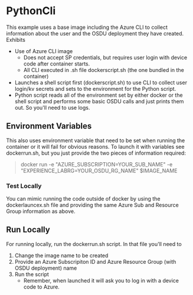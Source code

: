 # PythonCli

This example uses a base image including the Azure CLI to collect information about the user and the OSDU deployment they have created. Exhibits

- Use of Azure CLI image
    - Does not accept SP credentials, but requires user login with device code after container starts. 
    - All CLI executed in .sh file dockerscript.sh (the one bundled in the container)
- Launches a shell script first (dockerscript.sh) to use CLI to collect user login/kv secrets and sets to the environment for the Python script. 
- Python script reads all of the environment set by either docker or the shell script and performs some basic OSDU calls and just prints them out. So you'll need to use logs. 

## Environment Variables
This also uses environment variable that need to be set when running the container or it will fail for obvious reasons. To launch it with variables see dockerrun.sh, but you just provide the two pieces of information required:

> docker run -e "AZURE_SUBSCRIPTION=YOUR_SUB_NAME" -e "EXPERIENCE_LABRG=YOUR_OSDU_RG_NAME" $IMAGE_NAME

### Test Locally
You can mimic running the code outside of docker by using the dockerlauncex.sh file and providing the same Azure Sub and Resource Group information as above. 

## Run Locally
For running locally, run the dockerrun.sh script. In that file you'll need to 

1. Change the image name to be created
2. Provide an Azure Subscripiton ID and Azure Resource Group (with OSDU deployment) name
3. Run the script
    - Remember, when launched it will ask you to log in with a device code to Azure. 